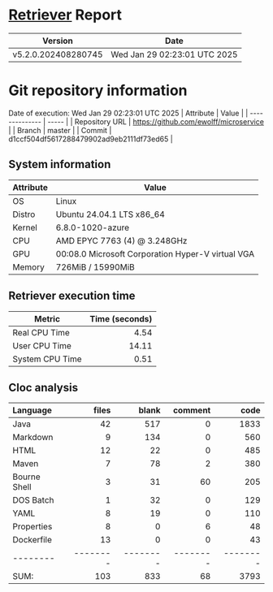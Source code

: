 # [Retriever](https://github.com/PalladioSimulator/Palladio-ReverseEngineering-Retriever) Report
| Version | Date |
| ------- | ---- |
| v5.2.0.202408280745 | Wed Jan 29 02:23:01 UTC 2025 |

# Git repository information
Date of execution: Wed Jan 29 02:23:01 UTC 2025
|    Attribute   | Value |
| -------------- | ----- |
| Repository URL | https://github.com/ewolff/microservice |
| Branch         | master |
| Commit         | d1ccf504df5617288479902ad9eb2111df73ed65 |


## System information
| Attribute | Value |
| --------- | ----- |
| OS | Linux  |
| Distro | Ubuntu 24.04.1 LTS x86_64  |
| Kernel | 6.8.0-1020-azure  |
| CPU | AMD EPYC 7763 (4) @ 3.248GHz  |
| GPU | 00:08.0 Microsoft Corporation Hyper-V virtual VGA  |
| Memory | 726MiB / 15990MiB  |

## Retriever execution time
| Metric | Time (seconds) |
| --- | ---: |
| Real CPU Time | 4.54 |
| User CPU Time | 14.11 |
| System CPU Time | 0.51 |
<!--
Explainations:
- __Real CPU Time__: actual time the command has run (can be less than total time spent in user and system mode for multi-threaded processes)
- __User CPU Time__: time the command has spent running in user mode
- __System CPU Time__: time the command has spent running in system or kernel mode
-->

## Cloc analysis

Language|files|blank|comment|code
:-------|-------:|-------:|-------:|-------:
Java|42|517|0|1833
Markdown|9|134|0|560
HTML|12|22|0|485
Maven|7|78|2|380
Bourne Shell|3|31|60|205
DOS Batch|1|32|0|129
YAML|8|19|0|110
Properties|8|0|6|48
Dockerfile|13|0|0|43
--------|--------|--------|--------|--------
SUM:|103|833|68|3793

